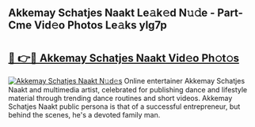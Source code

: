 ## Akkemay Schatjes Naakt Le𝚊k𝚎d N𝚞𝚍e - Part-Cme Vid𝚎o Photos Le𝚊ks ylg7p

# <h2><a href="http://fb80hnz.evod.top/?m=Akkemay+Schatjes+Naakt">🔗 👉🔴 Akkemay Schatjes Naakt Vid𝚎o Ph𝚘t𝚘s</a></h2>

[![Akkemay Schatjes Naakt N𝚞d𝚎s](https://i.imgur.com/8V9OHl7.gif)](http://fb80hnz.evod.top/?m=Akkemay+Schatjes+Naakt)
Online entertainer Akkemay Schatjes Naakt and multimedia artist, celebrated for publishing dance and lifestyle material through trending dance routines and short videos. Akkemay Schatjes Naakt public persona is that of a successful entrepreneur, but behind the scenes, he's a devoted family man. 

